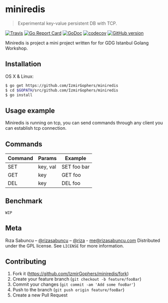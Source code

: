 # miniredis
> Experimental key-value persistent DB with TCP.

[![Travis](https://img.shields.io/travis/IzmirGophers/miniredis.svg)](https://travis-ci.org/IzmirGophers/miniredis)
[![Go Report Card](https://goreportcard.com/badge/github.com/IzmirGophers/miniredis)](https://goreportcard.com/report/github.com/IzmirGophers/miniredis)
[![GoDoc](https://img.shields.io/badge/godoc-reference-blue.svg)](http://godoc.org/github.com/IzmirGophers/miniredis)
[![codecov](https://codecov.io/gh/IzmirGophers/miniredis/branch/master/graph/badge.svg)](https://codecov.io/gh/IzmirGophers/miniredis)
[![GitHub version](https://badge.fury.io/gh/IzmirGophers%2Fminiredis.svg)](https://github.com/IzmirGophers/miniredis/releases)


Miniredis is project a mini project written for for GDG Istanbul Golang Workshop.

## Installation

OS X & Linux:

```sh
$ go get https://github.com/IzmirGophers/miniredis
$ cd $GOPATH/src/github.com/IzmirGophers/miniredis
$ go install
```

## Usage example

Miniredis is running on tcp, you can send commands through any client you can establish tcp connection.

## Commands 

| Command | Params | Example |
| ------ | ------ |----------- |
| SET   | key, val | SET foo bar |
| GET | key | GET foo |
| DEL    | key | DEL foo |


## Benchmark

``WIP``
 
## Meta

Rıza Sabuncu – [@rizasabuncu](https://twitter.com/rizasabuncu) – [@riza](https://github.com/riza/) - me@rizasabuncu.com
Distributed under the GPL license. See ``LICENSE`` for more information.

## Contributing

1. Fork it (<https://github.com/IzmirGophers/miniredis/fork>)
2. Create your feature branch (`git checkout -b feature/fooBar`)
3. Commit your changes (`git commit -am 'Add some fooBar'`)
4. Push to the branch (`git push origin feature/fooBar`)
5. Create a new Pull Request


